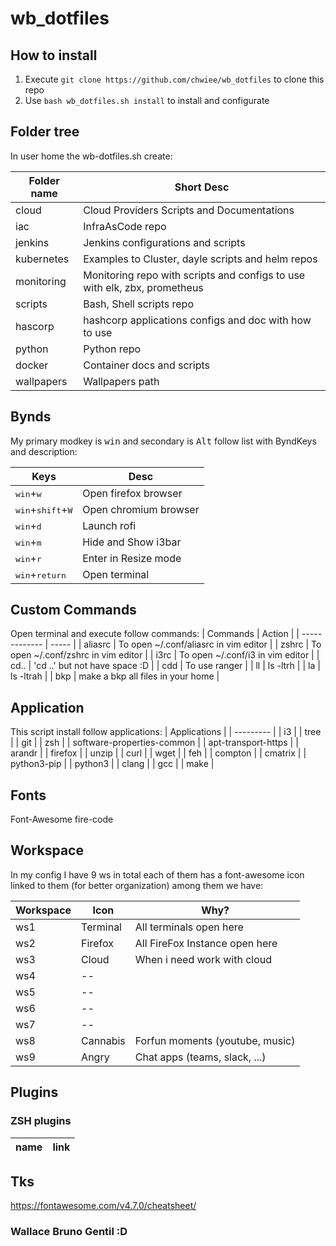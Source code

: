 
# wb_dotfiles

  

## How to install
1. Execute ````git clone https://github.com/chwiee/wb_dotfiles```` to clone this repo
2. Use ````bash wb_dotfiles.sh install```` to install and configurate

## Folder tree

  In user home the wb-dotfiles.sh create:

| Folder name | Short Desc |
|-------------- |------------- |
| cloud | Cloud Providers Scripts and Documentations |
| iac | InfraAsCode repo |
| jenkins | Jenkins configurations and scripts |
| kubernetes | Examples to Cluster, dayle scripts and helm repos |
| monitoring | Monitoring repo with scripts and configs to use with elk, zbx, prometheus |
| scripts | Bash, Shell scripts repo |
| hascorp | hashcorp applications configs and doc with how to use |
| python | Python repo |
| docker | Container docs and scripts |
| wallpapers | Wallpapers path |

## Bynds
My primary modkey is <kbd>win</kbd> and secondary is <kbd>Alt</kbd> follow list with ByndKeys and description:

| Keys               |  Desc  |
|----------------|---------|
<kbd>win</kbd>+<kbd>w</kbd> | Open firefox browser
<kbd>win</kbd>+<kbd>shift</kbd>+<kbd>W</kbd> | Open chromium browser 
<kbd>win</kbd>+<kbd>d</kbd> | Launch rofi
<kbd>win</kbd>+<kbd>m</kbd> | Hide and Show i3bar
<kbd>win</kbd>+<kbd>r</kbd> | Enter in Resize mode
<kbd>win</kbd>+<kbd>return</kbd> | Open terminal
  

## Custom Commands
Open terminal and execute follow commands:
| Commands 		| Action |
| ------------- | -----  |
| aliasrc       | To open ~/.conf/aliasrc in vim editor |
| zshrc         | To open ~/.conf/zshrc in vim editor   |
| i3rc          | To open ~/.conf/i3 in vim editor      |
| cd..          | 'cd ..' but not have space :D         |
| cdd           | To use ranger                         |
| ll            | ls -ltrh                              |
| la            | ls -ltrah                             |
| bkp           | make a bkp all files in your home     |

## Application
This script install follow applications:
| Applications |
| --------- |
| i3 |
| tree |
| git |
| zsh |
| software-properties-common |
| apt-transport-https |
| arandr |
| firefox |
| unzip |
| curl |
| wget |
| feh |
| compton |
| cmatrix |
| python3-pip |
| python3 |
| clang |
| gcc |
| make |

## Fonts
Font-Awesome
fire-code

## Workspace
In my config I have 9 ws in total each of them has a font-awesome icon linked to them (for better organization) among them we have:

| Workspace | Icon     | Why?                           | 
| ------    | ---      |  --                            |
| ws1       | Terminal | All terminals open here        |
| ws2       | Firefox  | All FireFox Instance open here |
| ws3       | Cloud    | When i need work with cloud    |
| ws4       | --       | |
| ws5       | --       | |
| ws6       | --       | |   
| ws7       | --       | |
| ws8       | Cannabis | Forfun moments (youtube, music)|
| ws9       | Angry    | Chat apps (teams, slack, ...)  |


## Plugins
### ZSH plugins

| name | link |
|---|---|


## Tks
https://fontawesome.com/v4.7.0/cheatsheet/
### Wallace Bruno Gentil :D
